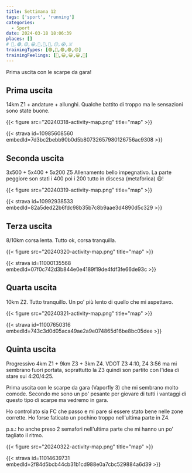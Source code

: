 ```yaml
---
title: Settimana 12
tags: ['sport', 'running']
categories:
  - Sport
date: 2024-03-18 18:06:39
places: []
# 🔴,🟢,🟡,😀,🙁,🫤,🙂,😐,😭,☠️
trainingTypes: [🟢,🔴,🟢,🟢,🟡]
trainingFeelings: [🙂,😀,😀,😀,🙂]
---
```

Prima uscita con le scarpe da gara!
<!--more--> 


## Prima uscita
14km Z1 + andature + allunghi.
Qualche battito di troppo ma le sensazioni sono state buone.

{{< figure src="20240318-activity-map.png" title="map" >}}

{{< strava id=10985608560 embedId=7d3bc2bebb90b0d5b80732657980126756ac9308 >}}

## Seconda uscita
3x500 + 5x400 + 5x200 Z5 
Allenamento bello impegnativo. La parte peggiore son stati i 400 poi i 200 tutto in discesa (metaforica) 😆!

{{< figure src="20240319-activity-map.png" title="map" >}}

{{< strava id=10992938533 embedId=82a5ded22b6fdc98b35b7c8b9aae3d4890d5c329 >}}

## Terza uscita
8/10km corsa lenta.
Tutto ok, corsa tranquilla.

{{< figure src="20240320-activity-map.png" title="map" >}}

{{< strava id=11000135568 embedId=07f0c742d3b844e0e4189f19de4fdf3fe66de93c >}}

## Quarta uscita
10km Z2. Tutto tranquillo. Un po' più lento di quello che mi aspettavo.

{{< figure src="20240321-activity-map.png" title="map" >}}

{{< strava id=11007650316 embedId=743c3d0d05aca49ae2a9e074865d16be8bc05dee >}}

## Quinta uscita
Progressivo 4km Z1 + 9km Z3 + 3km Z4. VDOT Z3 4:10, Z4 3:56 ma mi sembrano fuori portata, soprattutto la Z3 quindi son partito con l'idea di stare sui 4:20/4:25.

Prima uscita con le scarpe da gara (Vaporfly 3) che mi sembrano molto comode. Secondo me sono un po' pesante per giovare di tutti i vantaggi di questo tipo di scarpe ma vedremo in gara.

Ho controllato sia FC che passo e mi pare si essere stato bene nelle zone corrette. Ho forse faticato un pochino troppo nell'ultima parte in Z4.

p.s.: ho anche preso 2 semafori nell'ultima parte che mi hanno un po' tagliato il ritmo.

{{< figure src="20240322-activity-map.png" title="map" >}}

{{< strava id=11014639731 embedId=2f84d5bcb44cb31b1cd988e0a7cbc529884a6d39 >}}
